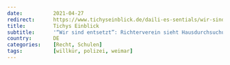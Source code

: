 ```yaml
---
date:          2021-04-27
redirect:      https://www.tichyseinblick.de/daili-es-sentials/wir-sind-entsetzt-richterverein-sieht-hausdurchsuchung-bei-weimarer-richter-als-rechtswidrig-an/
title:         Tichys Einblick
subtitle:      '“Wir sind entsetzt”: Richterverein sieht Hausdurchsuchung bei Weimarer Richter als rechtswidrig an'
country:       DE
categories:    [Recht, Schulen]
tags:          [willkür, polizei, weimar]
---
```

